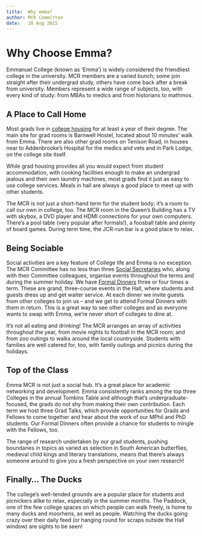 ```yaml
---
title:  Why emma?  
author: MCR Committee  
date:   28 Aug 2015  
---
```


# Why Choose Emma?

Emmanuel College (known as ‘Emma’) is widely considered the friendliest
college in the university. MCR members are a varied bunch; some join
straight after their undergrad study, others have come back after a
break from university. Members represent a wide range of subjects, too,
with every kind of study: from MBAs to medics and from historians to
mathmos.

## A Place to Call Home

Most grads live in [college
housing](index.php?page=accommodation_reviews) for at least a year of
their degree. The main site for grad rooms is Barnwell Hostel, located
about 10 minutes’ walk from Emma. There are also other grad rooms on
Tenison Road, in houses near to Addenbrooke’s Hospital for the medics
and vets and in Park Lodge, on the college site itself.

While grad housing provides all you would expect from student
accommodation, with cooking facilities enough to make an undergrad
jealous and their own laundry machines, most grads find it just as easy
to use college services. Meals in hall are always a good place to meet
up with other students.

The MCR is not just a short-hand term for the student body; it’s a room
to call our own in college, too. The MCR room in the Queen’s Building
has a TV with skybox, a DVD player and HDMI connections for your own
computers. There’s a pool table (very popular after formals!), a
foosball table and plenty of board games. During term time, the JCR-run
bar is a good place to relax.

## Being Sociable

Social activities are a key feature of College life and Emma is no
exception. The MCR Committee has no less than three [Social
Secretaries](index.php?page=about_committee) who, along with their
Committee colleagues, organise events throughout the terms and during
the summer holiday. We have [Formal
Dinners](index.php?page=social_events_calendar) three or four times a
term. These are grand, three-course events in the Hall, where students
and guests dress up and get waiter service. At each dinner we invite
guests from other colleges to join us – and we get to attend Formal
Dinners with them in return. This is a great way to see other colleges
and as everyone wants to swap with Emma, we’re never short of colleges
to dine at.

It’s not all eating and drinking! The MCR arranges an array of
activities throughout the year, from movie nights to football in the MCR
room; and from zoo outings to walks around the local countryside.
Students with families are well catered for, too, with family outings
and picnics during the holidays.

## Top of the Class

Emma MCR is not just a social hub. It’s a great place for academic
networking and development. Emma consistently ranks among the top three
Colleges in the annual Tomkins Table and although that’s
undergraduate-focused, the grads do not shy from making their own
contribution. Each term we host three Grad Talks, which provide
opportunities for Grads and Fellows to come together and hear about the
work of our MPhil and PhD students. Our Formal Dinners often provide a
chance for students to mingle with the Fellows, too.

The range of research undertaken by our grad students, pushing
boundaries in topics as varied as selection in South American
butterflies, medieval child kings and literary translations, means that
there’s always someone around to give you a fresh perspective on your
own research!

## Finally… The Ducks

The college’s well-tended grounds are a popular place for students and
picnickers alike to relax, especially in the summer months. The Paddock,
one of the few college spaces on which people can walk freely, is home
to many ducks and moorhens, as well as people. Watching the ducks going
crazy over their daily feed (or hanging round for scraps outside the
Hall window) are sights to be seen!

